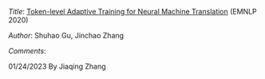 <i>Title</i>: <a href="https://arxiv.org/pdf/2010.04380v1.pdf">Token-level Adaptive Training for Neural Machine Translation</a> (EMNLP 2020) <br>

<i>Author</i>: Shuhao Gu, Jinchao Zhang<br>

<i>Comments</i>: 

01/24/2023 By Jiaqing Zhang
